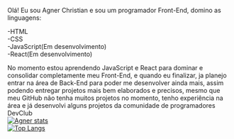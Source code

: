 
Olá! Eu sou Agner Christian e sou um programador Front-End, domino as linguagens:<br>

-HTML<br>
-CSS<br>
-JavaScript(Em desenvolvimento)<br>
-React(Em desenvolvimento)<br>

No momento estou aprendendo JavaScript e React para dominar e consolidar completamente meu Front-End, e quando eu finalizar, ja planejo entrar na área de Back-End para poder me desenvolver ainda mais, assim podendo entregar projetos mais bem elaborados e precisos, mesmo que meu GitHub não tenha muitos projetos no momento, tenho experiência na área e já desenvolvi alguns projetos da comunidade de programadores DevClub<br>
[![Agner stats](https://github-readme-stats.vercel.app/api?username=Agner-hub)](https://github.com/anuraghazra/github-readme-stats)<br>
[![Top Langs](https://github-readme-stats.vercel.app/api/top-langs/?username=Agner-hub)](https://github.com/anuraghazra/github-readme-stats)
